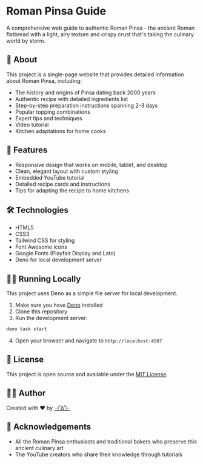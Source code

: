 # Roman Pinsa Guide

A comprehensive web guide to authentic Roman Pinsa - the ancient Roman flatbread with a light, airy texture and crispy crust that's taking the culinary world by storm.

## 📖 About

This project is a single-page website that provides detailed information about Roman Pinsa, including:

- The history and origins of Pinsa dating back 2000 years
- Authentic recipe with detailed ingredients list
- Step-by-step preparation instructions spanning 2-3 days
- Popular topping combinations
- Expert tips and techniques
- Video tutorial
- Kitchen adaptations for home cooks

## 🚀 Features

- Responsive design that works on mobile, tablet, and desktop
- Clean, elegant layout with custom styling
- Embedded YouTube tutorial
- Detailed recipe cards and instructions
- Tips for adapting the recipe to home kitchens

## 🛠️ Technologies

- HTML5
- CSS3
- Tailwind CSS for styling
- Font Awesome icons
- Google Fonts (Playfair Display and Lato)
- Deno for local development server

## 🏃‍♂️ Running Locally

This project uses Deno as a simple file server for local development.

1. Make sure you have [Deno](https://deno.land/) installed
2. Clone this repository
3. Run the development server:

```bash
deno task start
```

4. Open your browser and navigate to `http://localhost:4507`

## 📝 License

This project is open source and available under the [MIT License](LICENSE).

## 👨‍🍳 Author

Created with ❤️ by [⊣˚∆˚⊢](https://srdjan.github.io)

## 🙏 Acknowledgements

- All the Roman Pinsa enthusiasts and traditional bakers who preserve this ancient culinary art
- The YouTube creators who share their knowledge through tutorials
